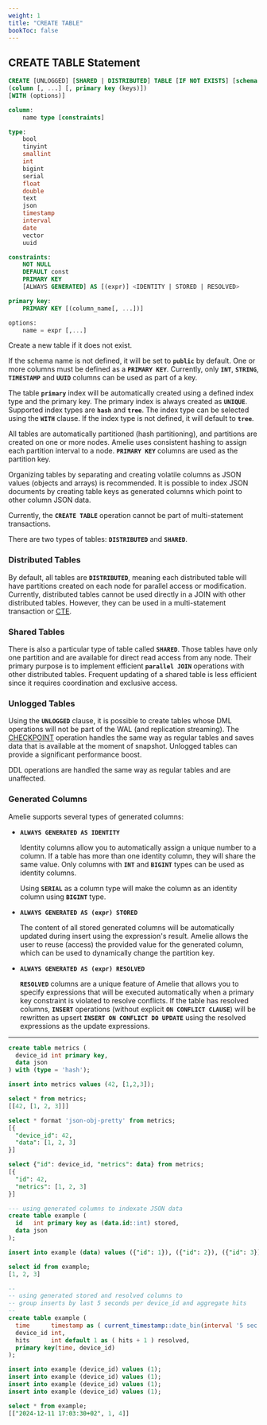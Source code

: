 ```yaml
---
weight: 1
title: "CREATE TABLE"
bookToc: false
---
```


## CREATE TABLE Statement

```SQL
CREATE [UNLOGGED] [SHARED | DISTRIBUTED] TABLE [IF NOT EXISTS] [schema.]name
(column [, ...] [, primary key (keys)])
[WITH (options)]

column:
	name type [constraints]

type:
	bool
	tinyint
	smallint
	int
	bigint
	serial
	float
	double
	text
	json
	timestamp
	interval
	date	
	vector
	uuid

constraints:
	NOT NULL
	DEFAULT const
	PRIMARY KEY
	[ALWAYS GENERATED] AS [(expr)] <IDENTITY | STORED | RESOLVED>

primary key:
	PRIMARY KEY [(column_name[, ...])] 

options:
	name = expr [,...]
```

Create a new table if it does not exist.

If the schema name is not defined, it will be set to **`public`** by default. One or more columns must be
defined as a **`PRIMARY KEY`**. Currently, only **`INT`**, **`STRING`**, **`TIMESTAMP`** and **`UUID`** columns can
be used as part of a key.

The table **`primary`** index will be automatically created using a defined index type and the primary key.
The primary index is always created as **`UNIQUE`**. Supported index types are **`hash`** and **`tree`**. The index type can
be selected using the **`WITH`** clause. If the index type is not defined, it will default to **`tree`**.

All tables are automatically partitioned (hash partitioning), and partitions are created on one or
more nodes. Amelie uses consistent hashing to assign each partition interval to a node. **`PRIMARY KEY`**
columns are used as the partition key.

Organizing tables by separating and creating volatile columns as JSON values (objects and arrays) is recommended.
It is possible to index JSON documents by creating table keys as generated columns which
point to other column JSON data.

Currently, the **`CREATE TABLE`** operation cannot be part of multi-statement transactions.

There are two types of tables: **`DISTRIBUTED`** and **`SHARED`**.

### Distributed Tables

By default, all tables are **`DISTRIBUTED`**, meaning each distributed table will have partitions
created on each node for parallel access or modification. Currently, distributed tables cannot
be used directly in a JOIN with other distributed tables. However, they can be used in a multi-statement
transaction or [CTE](/docs/sql/transactions/cte).

### Shared Tables

There is also a particular type of table called **`SHARED`**. Those tables have only one partition and are
available for direct read access from any node. Their primary purpose is to implement efficient **`parallel
JOIN`** operations with other distributed tables. Frequent updating of a shared table is
less efficient since it requires coordination and exclusive access.

### Unlogged Tables

Using the **`UNLOGGED`** clause, it is possible to create tables whose DML operations will not be
part of the WAL (and replication streaming). The [CHECKPOINT](/docs/reliability/checkpoint) operation handles
the same way as regular tables and saves data that is available at the moment of snapshot.
Unlogged tables can provide a significant performance boost.

DDL operations are handled the same way as regular tables and are unaffected.

### Generated Columns

Amelie supports several types of generated columns:

* **`ALWAYS GENERATED AS IDENTITY`**
  
  Identity columns allow you to automatically assign a unique number to a column. If a table has more than
  one identity column, they will share the same value. Only columns with **`INT`** and **`BIGINT`** types can be
  used as identity columns.

  Using **`SERIAL`** as a column type will make the column as an identity column using **`BIGINT`** type.

* **`ALWAYS GENERATED AS (expr) STORED`**

  The content of all stored generated columns will be automatically updated during insert
  using the expression's result. Amelie allows the user to reuse (access) the provided value for
  the generated column, which can be used to dynamically change the partition key.

* **`ALWAYS GENERATED AS (expr) RESOLVED`**

  **`RESOLVED`** columns are a unique feature of Amelie that allows you to specify expressions that
  will be executed automatically when a primary key constraint is violated to resolve conflicts.
  If the table has resolved columns, **`INSERT`** operations (without explicit **`ON CONFLICT CLAUSE`**)
  will be rewritten as upsert **`INSERT ON CONFLICT DO UPDATE`** using the resolved expressions as
  the update expressions.

---

```SQL
create table metrics (
  device_id int primary key,
  data json
) with (type = 'hash');

insert into metrics values (42, [1,2,3]);

select * from metrics;
[[42, [1, 2, 3]]]

select * format 'json-obj-pretty' from metrics;
[{
  "device_id": 42,
  "data": [1, 2, 3]
}]

select {"id": device_id, "metrics": data} from metrics;
[{
  "id": 42,
  "metrics": [1, 2, 3]
}]
```

```SQL
--- using generated columns to indexate JSON data
create table example (
  id   int primary key as (data.id::int) stored,
  data json
);

insert into example (data) values ({"id": 1}), ({"id": 2}), ({"id": 3});

select id from example;
[1, 2, 3]
```

```SQL
--
-- using generated stored and resolved columns to
-- group inserts by last 5 seconds per device_id and aggregate hits
--
create table example (
  time      timestamp as ( current_timestamp::date_bin(interval '5 sec') ) stored,
  device_id int,
  hits      int default 1 as ( hits + 1 ) resolved,
  primary key(time, device_id)
);

insert into example (device_id) values (1);
insert into example (device_id) values (1);
insert into example (device_id) values (1);
insert into example (device_id) values (1);

select * from example;
[["2024-12-11 17:03:30+02", 1, 4]]
```
